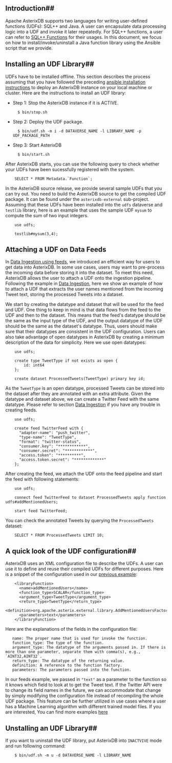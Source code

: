 <!--
 ! Licensed to the Apache Software Foundation (ASF) under one
 ! or more contributor license agreements.  See the NOTICE file
 ! distributed with this work for additional information
 ! regarding copyright ownership.  The ASF licenses this file
 ! to you under the Apache License, Version 2.0 (the
 ! "License"); you may not use this file except in compliance
 ! with the License.  You may obtain a copy of the License at
 !
 !   http://www.apache.org/licenses/LICENSE-2.0
 !
 ! Unless required by applicable law or agreed to in writing,
 ! software distributed under the License is distributed on an
 ! "AS IS" BASIS, WITHOUT WARRANTIES OR CONDITIONS OF ANY
 ! KIND, either express or implied.  See the License for the
 ! specific language governing permissions and limitations
 ! under the License.
 !-->

## <a name="introduction">Introduction</a>##

Apache AsterixDB supports two languages for writing user-defined functions (UDFs): SQL++ and Java.
A user can encapsulate data processing logic into a UDF and invoke it
later repeatedly. For SQL++ functions, a user can refer to [SQL++ Functions](sqlpp/manual.html#Functions)
for their usages. In this document, we
focus on how to install/invoke/uninstall a Java function library using the Ansible script that we provide.


## <a name="installingUDF">Installing an UDF Library</a>##

UDFs have to be installed offline.
This section describes the process assuming that you have followed the preceding [ansible installation instructions](ansible.html)
to deploy an AsterixDB instance on your local machine or cluster. Here are the
instructions to install an UDF library:

- Step 1: Stop the AsterixDB instance if it is ACTIVE.

        $ bin/stop.sh

- Step 2: Deploy the UDF package.

        $ bin/udf.sh -m i -d DATAVERSE_NAME -l LIBRARY_NAME -p UDF_PACKAGE_PATH

- Step 3: Start AsterixDB

        $ bin/start.sh

After AsterixDB starts, you can use the following query to check whether your UDFs have been sucessfully registered with the system.

        SELECT * FROM Metadata.`Function`;

In the AsterixDB source release, we provide several sample UDFs that you can try out.
You need to build the AsterixDB source to get the compiled UDF package. It can be found under
the `asterixdb-external` sub-project. Assuming that these UDFs have been installed into the `udfs` dataverse and `testlib` library,
here is an example that uses the sample UDF `mysum` to compute the sum of two input integers.

        use udfs;

        testlib#mysum(3,4);

## <a id="UDFOnFeeds">Attaching a UDF on Data Feeds</a> ##

In [Data Ingestion using feeds](feeds.html), we introduced an efficient way for users to get data into AsterixDB. In
some use cases, users may want to pre-process the incoming data before storing it into the dataset. To meet this need,
AsterixDB allows
the user to attach a UDF onto the ingestion pipeline. Following the example in [Data Ingestion](feeds.html), here we
show an example of how to attach a UDF that extracts the user names mentioned from the incoming Tweet text, storing the
processed Tweets into a dataset.

We start by creating the datatype and dataset that will be used for the feed and UDF. One thing to keep in mind is that
data flows from the feed to the UDF and then to the dataset. This means that the feed's datatype
should be the same as the input type of the UDF, and the output datatype of the UDF should be the same as the dataset's
datatype. Thus, users should make sure that their datatypes are consistent in the UDF configuration. Users can also
take advantage of open datatypes in AsterixDB by creating a minimum description of the data for simplicity.
Here we use open datatypes:

        use udfs;

        create type TweetType if not exists as open {
            id: int64
        };

        create dataset ProcessedTweets(TweetType) primary key id;

As the `TweetType` is an open datatype, processed Tweets can be stored into the dataset after they are annotated
with an extra attribute. Given the datatype and dataset above, we can create a Twitter Feed with the same datatype.
Please refer to section [Data Ingestion](feeds.html) if you have any trouble in creating feeds.

        use udfs;

        create feed TwitterFeed with {
          "adapter-name": "push_twitter",
          "type-name": "TweetType",
          "format": "twitter-status",
          "consumer.key": "************",
          "consumer.secret": "************",
          "access.token": "**********",
          "access.token.secret": "*************"
        };

After creating the feed, we attach the UDF onto the feed pipeline and start the feed with following statements:

        use udfs;

        connect feed TwitterFeed to dataset ProcessedTweets apply function udfs#addMentionedUsers;

        start feed TwitterFeed;

You can check the annotated Tweets by querying the `ProcessedTweets` dataset:

        SELECT * FROM ProcessedTweets LIMIT 10;

## <a name="udfConfiguration">A quick look of the UDF configuration</a>##

AsterixDB uses an XML configuration file to describe the UDFs. A user can use it to define and reuse their compiled UDFs
for different purposes. Here is a snippet of the configuration used in our [previous example](#UDFOnFeeds):

        <libraryFunction>
          <name>addMentionedUsers</name>
          <function_type>SCALAR</function_type>
          <argument_type>TweetType</argument_type>
          <return_type>TweetType</return_type>
          <definition>org.apache.asterix.external.library.AddMentionedUsersFactory</definition>
          <parameters>text</parameters>
        </libraryFunction>

Here are the explanations of the fields in the configuration file:

       name: The proper name that is used for invoke the function.
       function_type: The type of the function.
       argument_type: The datatype of the arguments passed in. If there is more than one parameter, separate them with comma(s), e.g., `AINT32,AINT32`.
       return_type: The datatype of the returning value.
       definition: A reference to the function factory.
       parameters: The parameters passed into the function.

In our feeds example, we passed in `"text"` as a parameter to the function so it knows which field to look at to get the Tweet text.
If the Twitter API were to change its field names in the future, we can accommodate that change by simply modifying the configuration file
instead of recompiling the whole UDF package. This feature can be further utilized in use cases where a user has a Machine Learning
algorithm with different trained model files. If you are interested, You can find more examples [here](https://github.com/apache/asterixdb/tree/master/asterixdb/asterix-external-data/src/test/java/org/apache/asterix/external/library)

## <a name="uninstall">Unstalling an UDF Library</a>##

If you want to uninstall the UDF library, put AsterixDB into `INACTVIVE` mode and run following command:

        $ bin/udf.sh -m u -d DATAVERSE_NAME -l LIBRARY_NAME


